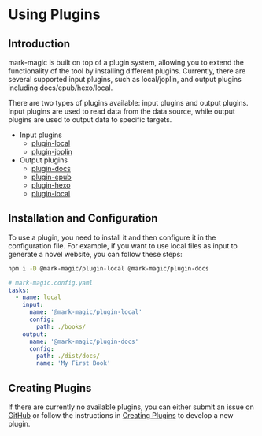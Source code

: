 # Using Plugins

## Introduction

mark-magic is built on top of a plugin system, allowing you to extend the functionality of the tool by installing different plugins. Currently, there are several supported input plugins, such as local/joplin, and output plugins including docs/epub/hexo/local.

There are two types of plugins available: input plugins and output plugins. Input plugins are used to read data from the data source, while output plugins are used to output data to specific targets.

- Input plugins
  - [plugin-local](./plugin-local.md)
  - [plugin-joplin](./plugin-joplin.md)
- Output plugins
  - [plugin-docs](./plugin-docs.md)
  - [plugin-epub](./plugin-epub.md)
  - [plugin-hexo](./plugin-hexo.md)
  - [plugin-local](./plugin-local.md)

## Installation and Configuration

To use a plugin, you need to install it and then configure it in the configuration file. For example, if you want to use local files as input to generate a novel website, you can follow these steps:

```sh
npm i -D @mark-magic/plugin-local @mark-magic/plugin-docs
```

```yaml
# mark-magic.config.yaml
tasks:
  - name: local
    input:
      name: '@mark-magic/plugin-local'
      config:
        path: ./books/
    output:
      name: '@mark-magic/plugin-docs'
      config:
        path: ./dist/docs/
        name: 'My First Book'
```

## Creating Plugins

If there are currently no available plugins, you can either submit an issue on [GitHub](https://github.com/mark-magic/mark-magic/issues) or follow the instructions in [Creating Plugins](../api-plugin.md) to develop a new plugin.
